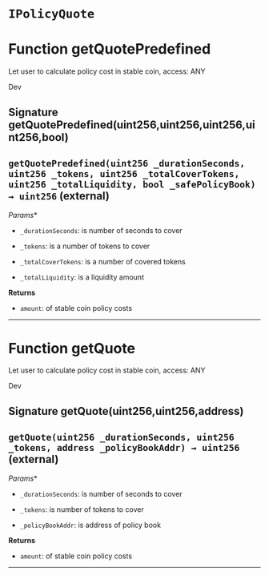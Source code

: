 # `IPolicyQuote`




# Function getQuotePredefined
Let user to calculate policy cost in stable coin, access: ANY

Dev 
## Signature getQuotePredefined(uint256,uint256,uint256,uint256,bool)
## `getQuotePredefined(uint256 _durationSeconds, uint256 _tokens, uint256 _totalCoverTokens, uint256 _totalLiquidity, bool _safePolicyBook) → uint256` (external)
*Params**
 - `_durationSeconds`: is number of seconds to cover

 - `_tokens`: is a number of tokens to cover

 - `_totalCoverTokens`: is a number of covered tokens

 - `_totalLiquidity`: is a liquidity amount


**Returns**
 - `amount`: of stable coin policy costs
-----
# Function getQuote
Let user to calculate policy cost in stable coin, access: ANY

Dev 
## Signature getQuote(uint256,uint256,address)
## `getQuote(uint256 _durationSeconds, uint256 _tokens, address _policyBookAddr) → uint256` (external)
*Params**
 - `_durationSeconds`: is number of seconds to cover

 - `_tokens`: is number of tokens to cover

 - `_policyBookAddr`: is address of policy book


**Returns**
 - `amount`: of stable coin policy costs
-----

